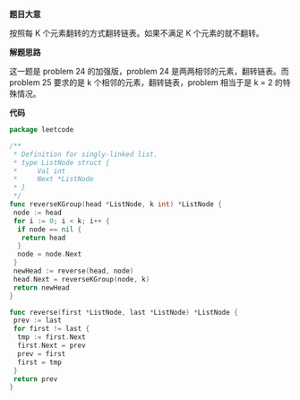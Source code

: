 **题目大意** 

按照每 K 个元素翻转的方式翻转链表。如果不满足 K 个元素的就不翻转。

**解题思路** 

这一题是 problem 24 的加强版，problem 24 是两两相邻的元素，翻转链表。而 problem 25 要求的是 k 个相邻的元素，翻转链表，problem 相当于是 k = 2 的特殊情况。

**代码** 

```go
package leetcode

/**
 * Definition for singly-linked list.
 * type ListNode struct {
 *     Val int
 *     Next *ListNode
 * }
 */
func reverseKGroup(head *ListNode, k int) *ListNode {
 node := head
 for i := 0; i < k; i++ {
  if node == nil {
   return head
  }
  node = node.Next
 }
 newHead := reverse(head, node)
 head.Next = reverseKGroup(node, k)
 return newHead
}

func reverse(first *ListNode, last *ListNode) *ListNode {
 prev := last
 for first != last {
  tmp := first.Next
  first.Next = prev
  prev = first
  first = tmp
 }
 return prev
}
```